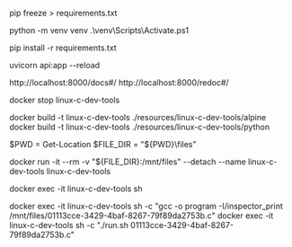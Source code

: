 pip freeze > requirements.txt

python -m venv venv
.\venv\Scripts\Activate.ps1

pip install -r requirements.txt

uvicorn api:app --reload

http://localhost:8000/docs#/
http://localhost:8000/redoc#/

docker stop linux-c-dev-tools

docker build -t linux-c-dev-tools ./resources/linux-c-dev-tools/alpine
docker build -t linux-c-dev-tools ./resources/linux-c-dev-tools/python

$PWD = Get-Location
$FILE_DIR = "${PWD}\files"

docker run -it --rm -v "${FILE_DIR}:/mnt/files" --detach --name linux-c-dev-tools linux-c-dev-tools

docker exec -it linux-c-dev-tools sh

docker exec -it linux-c-dev-tools sh -c "gcc -o program -I/inspector_print /mnt/files/01113cce-3429-4baf-8267-79f89da2753b.c"
docker exec -it linux-c-dev-tools sh -c "./run.sh 01113cce-3429-4baf-8267-79f89da2753b.c"
